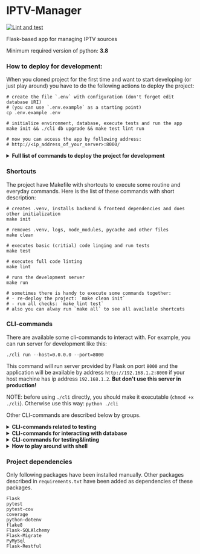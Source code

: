 # IPTV-Manager

[![Lint and test](https://github.com/bjakushka/iptv-manager/workflows/Lint%20and%20test/badge.svg?branch=main)](https://github.com/bjakushka/iptv-manager/actions?query=workflow%3A%22Lint+and+test%22)

Flask-based app for managing IPTV sources

Minimum required version of python: **3.8**

### How to deploy for development:
When you cloned project for the first time and want to start developing 
(or just play around) you have to do the following actions 
to deploy the project:

```
# create the file `.env` with configuration (don't forget edit database URI)
# (you can use `.env.example` as a starting point)
cp .env.example .env

# initialize environment, database, execute tests and run the app
make init && ./cli db upgrade && make test lint run

# now you can access the app by following address:
# http://<ip_address_of_your_server>:8000/
```

<details>
    <summary><strong>Full list of commands to deploy the project for development</strong></summary>
    
    # create the file `.env` with configuration
    # (you can use `.env.example` as a starting point)
    cp .env.example .env
    
    # configure the virtual environment
    python3 -m venv .venv
    
    # activate the virtual environment
    source .venv/bin/activate
    
    # install the required packages
    pip install -r requirements.txt
    
    # run database migrations
    ./cli db upgrade
    
    # install npm-packages
    npm install
    
    # build the frontend
    npm run build
    
    # make the cli-manager executable
    chmod +x ./cli
    
    # run backend via development server
    ./cli run --host=0.0.0.0 --port=8000
    
    # now you can access the app by following address:
    # http://<ip_address_of_your_server>:8000/

</details>



### Shortcuts

The project have Makefile with shortcuts to execute some routine and everyday commands.
Here is the list of these commands with short description:

```
# creates .venv, installs backend & frontend dependencies and does other initialization
make init

# removes .venv, logs, node_modules, pycache and other files
make clean 

# executes basic (critial) code linging and run tests
make test

# executes full code linting
make lint

# runs the development server
make run

# sometimes there is handy to execute some commands together:
# - re-deploy the project: `make clean init`
# - run all checks: `make lint test`
# also you can alway run `make all` to see all available shortcuts
```



### CLI-commands

There are available some cli-commands to interact with.
For example, you can run server for development like this:

```
./cli run --host=0.0.0.0 --port=8000
```

This command will run server provided by Flask on port `8000`
and the application will be available by address `http://192.168.1.2:8000`
if your host machine has ip address `192.168.1.2`. **But don't use this server
in production!**

NOTE: before using `./cli` directly, you should make it executable (`chmod +x ./cli`).
Otherwise use this way: `python ./cli`

Other CLI-commands are described below by groups.

<details>
    <summary><strong>CLI-commands related to testing</strong></summary>

    # run all tests with detailed information
    ./cli test:run
    
    # run all tests quietly
    ./cli test:run -q
    
    # run only modular tests
    ./cli test:run --modular-only
    
    # run only those tests which are testing web-pages
    ./cli test:run --web-only
    
    # show code coverage
    ./cli test:coverage
    
    # list all fixtures
    ./cli test:fixtures
    
    # list all markers
    ./cli test:markers
    
    # run code linting
    ./cli test:lint
    
    # run only critical code linting
    ./cli test:lint --critical

</details>

<details>
    <summary><strong>CLI-commands for interacting with database</strong></summary>

    # initializing of migrations repository
    ./cli db init
    
    # run all migrations that have not ran yet
    ./cli db upgrade
    
    # show sql-code which is going to be executed
    ./cli db upgrade --sql
    
    # migrate to specific mugration
    ./cli db upgrade <REVISION_HASH>
    
    # create new migration-file with name
    ./cli db revision -m "Some new migration"
    
    # revert to previous version
    ./cli db downgrade
    
    # revert all migrations
    ./cli db downgrade base
    
    # show list of migrations that already ran
    # If flag `-i` specified - indicates what revision is current
    ./cli db history [-i]
    
    # show detailed list of migrations
    ./cli db show

</details>

<details>
    <summary><strong>CLI-commands for testing&linting</strong></summary>

    # run all tests
    ./cli test:run
    
    # run modular tests only
    ./cli test:run --modular-only
    
    # run tests with coverage
    ./cli test:run --cov
    
    # also you can combine different options
    ./cli test:run -modular-only --cov
    
    # start code linting (all)
    ./cli test:lint
    
    # start code linting (only critical)
    ./cli test:lint --critical
    
    # you can also run coverage like this
    ./cli test:coverage
    
    # display all available fixtures
    ./cli test:fixtures
    
    # list all markers for tests
    ./cli test:markers
    

</details>

<details>
    <summary><strong>How to play around with shell</strong></summary>

    ./cli shell
    >>> import app
    >>> channel_1 = app.models.Channel(name='First Channel')
    >>> channel_1
    <Channel #[NONE]>
    >>> app.db.session.add(channel_1)
    >>> app.db.session.commit()
    >>> channel_1
    <Channel #1>
    >>>
    >>> channel_2 = app.models.Channel.query.filter_by(id=1).first()
    >>> channel_2
    <Channel #1>
    >>> channel_2.name = 'Channel 2 (edited)'
    >>> app.db.session.add(channel_2)
    >>> app.db.session.commit()

</details>


### Project dependencies

Only following packages have been installed manually.
Other packages described in `requirements.txt` have been added as dependencies of these packages.

```
Flask
pytest
pytest-cov
coverage
python-dotenv
flake8
Flask-SQLAlchemy
Flask-Migrate
PyMySql
Flask-Restful
```
